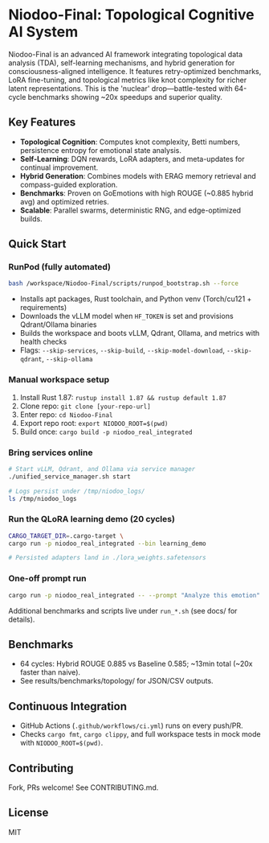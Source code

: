# Niodoo-Final: Topological Cognitive AI System

Niodoo-Final is an advanced AI framework integrating topological data analysis (TDA), self-learning mechanisms, and hybrid generation for consciousness-aligned intelligence. It features retry-optimized benchmarks, LoRA fine-tuning, and topological metrics like knot complexity for richer latent representations. This is the 'nuclear' drop—battle-tested with 64-cycle benchmarks showing ~20x speedups and superior quality.

## Key Features
- **Topological Cognition**: Computes knot complexity, Betti numbers, persistence entropy for emotional state analysis.
- **Self-Learning**: DQN rewards, LoRA adapters, and meta-updates for continual improvement.
- **Hybrid Generation**: Combines models with ERAG memory retrieval and compass-guided exploration.
- **Benchmarks**: Proven on GoEmotions with high ROUGE (~0.885 hybrid avg) and optimized retries.
- **Scalable**: Parallel swarms, deterministic RNG, and edge-optimized builds.

## Quick Start

### RunPod (fully automated)
```bash
bash /workspace/Niodoo-Final/scripts/runpod_bootstrap.sh --force
```
- Installs apt packages, Rust toolchain, and Python venv (Torch/cu121 + requirements)
- Downloads the vLLM model when `HF_TOKEN` is set and provisions Qdrant/Ollama binaries
- Builds the workspace and boots vLLM, Qdrant, Ollama, and metrics with health checks
- Flags: `--skip-services`, `--skip-build`, `--skip-model-download`, `--skip-qdrant`, `--skip-ollama`

### Manual workspace setup
1. Install Rust 1.87: `rustup install 1.87 && rustup default 1.87`
2. Clone repo: `git clone [your-repo-url]`
3. Enter repo: `cd Niodoo-Final`
4. Export repo root: `export NIODOO_ROOT=$(pwd)`
5. Build once: `cargo build -p niodoo_real_integrated`

### Bring services online
```bash
# Start vLLM, Qdrant, and Ollama via service manager
./unified_service_manager.sh start

# Logs persist under /tmp/niodoo_logs/
ls /tmp/niodoo_logs
```

### Run the QLoRA learning demo (20 cycles)
```bash
CARGO_TARGET_DIR=.cargo-target \
cargo run -p niodoo_real_integrated --bin learning_demo

# Persisted adapters land in ./lora_weights.safetensors
```

### One-off prompt run
```bash
cargo run -p niodoo_real_integrated -- --prompt "Analyze this emotion"
```

Additional benchmarks and scripts live under `run_*.sh` (see docs/ for details).

## Benchmarks
- 64 cycles: Hybrid ROUGE 0.885 vs Baseline 0.585; ~13min total (~20x faster than naive).
- See results/benchmarks/topology/ for JSON/CSV outputs.

## Continuous Integration
- GitHub Actions (`.github/workflows/ci.yml`) runs on every push/PR.
- Checks `cargo fmt`, `cargo clippy`, and full workspace tests in mock mode with `NIODOO_ROOT=$(pwd)`.

## Contributing
Fork, PRs welcome! See CONTRIBUTING.md.

## License
MIT

